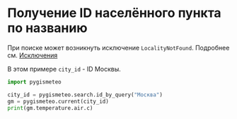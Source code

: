 # Получение ID населённого пункта по названию

При поиске может возникнуть исключение `LocalityNotFound`. Подробнее см. [Исключения](exceptions.md)

В этом примере `city_id` - ID Москвы.

```python
import pygismeteo

city_id = pygismeteo.search.id_by_query("Москва")
gm = pygismeteo.current(city_id)
print(gm.temperature.air.c)
```
